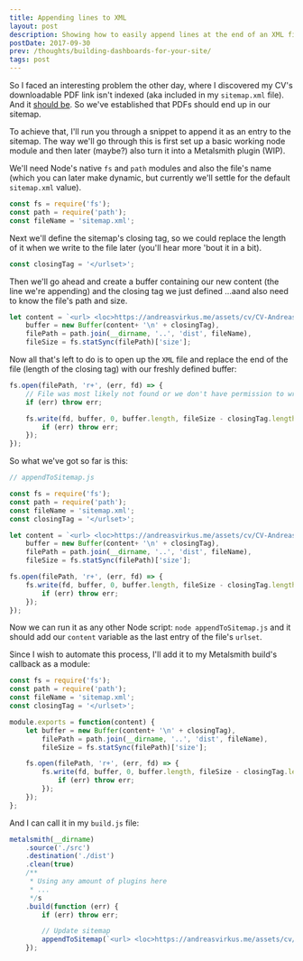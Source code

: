 ```yaml
---
title: Appending lines to XML
layout: post
description: Showing how to easily append lines at the end of an XML file (like your sitemap).
postDate: 2017-09-30
prev: /thoughts/building-dashboards-for-your-site/
tags: post
---
```


So I faced an interesting problem the other day, where
I discovered my CV's downloadable PDF link isn't indexed (aka included in my
`sitemap.xml` file). And it [should be](https://www.thewebmaster.com/seo/2016/feb/24/google-we-index-pdfs-just-like-any-other-web-page/). So we've established that PDFs should end up in our sitemap.

To achieve that, I'll run you through a snippet to append it as an entry to the sitemap.
The way we'll go through this is first set up a basic working node module and
then later (maybe?) also turn it into a Metalsmith plugin (WIP).

We'll need Node's native `fs` and `path` modules and also the file's name
(which you can later make dynamic, but currently we'll settle for the default
`sitemap.xml` value).

```js
const fs = require('fs');
const path = require('path');
const fileName = 'sitemap.xml';
```

Next we'll define the sitemap's closing tag, so we could replace the length of it
when we write to the file later (you'll hear more 'bout it in a bit).

```js
const closingTag = '</urlset>';
```

Then we'll go ahead and create a buffer containing our new content (the line
we're appending) and the closing tag we just defined
...aand also need to know the file's path and size.

```js
let content = `<url> <loc>https://andreasvirkus.me/assets/cv/CV-Andreas-Johan-Virkus.pdf</loc> </url>`,
    buffer = new Buffer(content+ '\n' + closingTag),
    filePath = path.join(__dirname, '..', 'dist', fileName),
    fileSize = fs.statSync(filePath)['size'];
```

Now all that's left to do is to open up the `XML` file and replace the
end of the file (length of the closing tag) with our freshly defined buffer:

```js
fs.open(filePath, 'r+', (err, fd) => {
    // File was most likely not found or we don't have permission to write
    if (err) throw err;

    fs.write(fd, buffer, 0, buffer.length, fileSize - closingTag.length, err => {
        if (err) throw err;
    });
});
```

So what we've got so far is this:
```js
// appendToSitemap.js

const fs = require('fs');
const path = require('path');
const fileName = 'sitemap.xml';
const closingTag = '</urlset>';

let content = `<url> <loc>https://andreasvirkus.me/assets/cv/CV-Andreas-Johan-Virkus.pdf</loc> </url>`,
    buffer = new Buffer(content+ '\n' + closingTag),
    filePath = path.join(__dirname, '..', 'dist', fileName),
    fileSize = fs.statSync(filePath)['size'];

fs.open(filePath, 'r+', (err, fd) => {
    fs.write(fd, buffer, 0, buffer.length, fileSize - closingTag.length, err => {
        if (err) throw err;
    });
});
```

Now we can run it as any other Node script: `node appendToSitemap.js` and
it should add our `content` variable as the last entry of the file's `urlset`.

Since I wish to automate this process, I'll add it to my Metalsmith
build's callback as a module:

```js
const fs = require('fs');
const path = require('path');
const fileName = 'sitemap.xml';
const closingTag = '</urlset>';

module.exports = function(content) {
    let buffer = new Buffer(content+ '\n' + closingTag),
        filePath = path.join(__dirname, '..', 'dist', fileName),
        fileSize = fs.statSync(filePath)['size'];

    fs.open(filePath, 'r+', (err, fd) => {
        fs.write(fd, buffer, 0, buffer.length, fileSize - closingTag.length, err => {
            if (err) throw err;
        });
    });
};
```

And I can call it in my `build.js` file:

```js
metalsmith(__dirname)
    .source('./src')
    .destination('./dist')
    .clean(true)
    /**
     * Using any amount of plugins here
     * ...
     */s
    .build(function (err) {
        if (err) throw err;

        // Update sitemap
        appendToSitemap(`<url> <loc>https://andreasvirkus.me/assets/cv/CV-Andreas-Johan-Virkus.pdf</loc> </url>`);
    });
```

